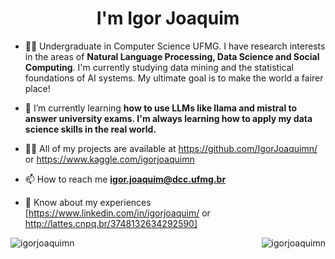 <h1 align="center">I'm Igor Joaquim</h1>

- 👨‍🔬 Undergraduate in Computer Science UFMG. I have research interests in the areas of **Natural Language Processing, Data Science and Social Computing**. I'm currently studying data mining and the statistical foundations of AI systems. My ultimate goal is to make the world a fairer place!

- 🌱 I’m currently learning **how to use LLMs like llama and mistral to answer university exams. I'm always learning how to apply my data science skills in the real world.**

- 👨‍💻 All of my projects are available at https://github.com/IgorJoaquimn/ or https://www.kaggle.com/igorjoaquimn

- 📫 How to reach me **igor.joaquim@dcc.ufmg.br**

- 📄 Know about my experiences [https://www.linkedin.com/in/igorjoaquim/ or http://lattes.cnpq.br/3748132634292590]


<div>
<p><img align="left" src="https://github-readme-stats.vercel.app/api/top-langs?username=igorjoaquimn&show_icons=true&locale=en&layout=compact&size_weight=0.2&count_weight=1&langs_count=10&theme=buefy&hide=Scheme,SAS" alt="igorjoaquimn" /></p>
<p>&nbsp;<img align="right" src="https://github-readme-stats.vercel.app/api?username=igorjoaquimn&show_icons=true&locale=en&theme=buefy" alt="igorjoaquimn" /></p>
</div>
